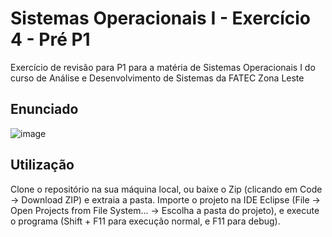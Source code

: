 # Sistemas Operacionais I - Exercício 4 - Pré P1

Exercício de revisão para P1 para a matéria de Sistemas Operacionais I do curso de Análise e Desenvolvimento de Sistemas da FATEC Zona Leste

## Enunciado

![image](https://github.com/Matheus-Marti1/so1-exercicio-04-pre-p1/assets/30555147/0d19e610-8d04-49bf-b009-2f0afa487eb3)

## Utilização

Clone o repositório na sua máquina local, ou baixe o Zip (clicando em Code -> Download ZIP) e extraia a pasta. Importe o projeto na IDE Eclipse (File -> Open Projects from File System... -> Escolha a pasta do projeto), e execute o programa (Shift + F11 para execução normal, e F11 para debug).

